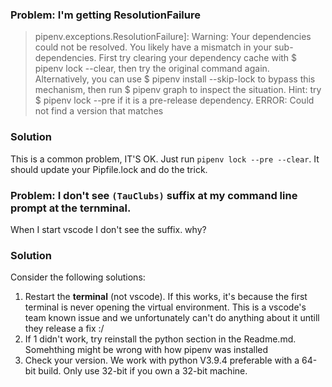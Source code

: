 ### Problem: I'm getting ResolutionFailure
>pipenv.exceptions.ResolutionFailure]: Warning: Your dependencies could not be resolved. You likely have a mismatch in your sub-dependencies.
>  First try clearing your dependency cache with $ pipenv lock --clear, then try the original command again.
> Alternatively, you can use $ pipenv install --skip-lock to bypass this mechanism, then run $ pipenv graph to inspect the situation.
>  Hint: try $ pipenv lock --pre if it is a pre-release dependency.
> ERROR: Could not find a version that matches

### Solution
This is a common problem, IT'S OK. Just run `pipenv lock --pre --clear`. It should update your Pipfile.lock and do the trick.

### Problem: I don't see `(TauClubs)` suffix at my command line prompt at the ternminal.
When I start vscode I don't see the suffix. why?

### Solution
Consider the following solutions:
1. Restart the **terminal** (not vscode). If this works, it's because the first terminal is never opening the virtual environment. This is a vscode's team known issue and we unfortunately can't do anything about it untill they release a fix :/
2. If 1 didn't work, try reinstall the python section in the Readme.md. Somehthing might be wrong with how pipenv was installed
3. Check your version. We work with python V3.9.4 preferable with a 64-bit build. Only use 32-bit if you own a 32-bit machine.